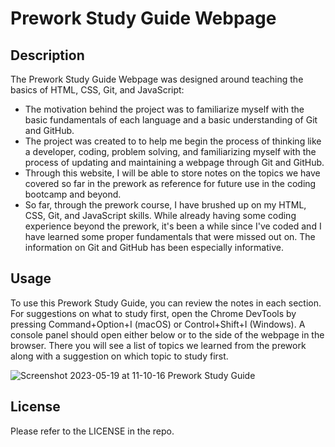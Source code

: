 # Prework Study Guide Webpage

## Description

The Prework Study Guide Webpage was designed around teaching the basics of HTML, CSS, Git, and JavaScript:

- The motivation behind the project was to familiarize myself with the basic fundamentals of each language and a basic understanding of Git and GitHub.
- The project was created to to help me begin the process of thinking like a developer, coding, problem solving, and familiarizing myself with the process of updating and maintaining a webpage through Git and GitHub.
- Through this website, I will be able to store notes on the topics we have covered so far in the prework as reference for future use in the coding bootcamp and beyond.
- So far, through the prework course, I have brushed up on my HTML, CSS, Git, and JavaScript skills. While already having some coding experience beyond the prework, it's been a while since I've coded and I have learned some proper fundamentals that were missed out on. The information on Git and GitHub has been especially informative. 

## Usage

To use this Prework Study Guide, you can review the notes in each section. For suggestions on what to study first, open the Chrome DevTools by pressing Command+Option+I (macOS) or Control+Shift+I (Windows). A console panel should open either below or to the side of the webpage in the browser. There you will see a list of topics we learned from the prework along with a suggestion on which topic to study first.

![Screenshot 2023-05-19 at 11-10-16 Prework Study Guide](https://github.com/TravisH-bot/prework-study-guide/assets/79767820/d44cf34c-050d-4f2e-8ed5-26a657a40c4a)

## License

Please refer to the LICENSE in the repo.
